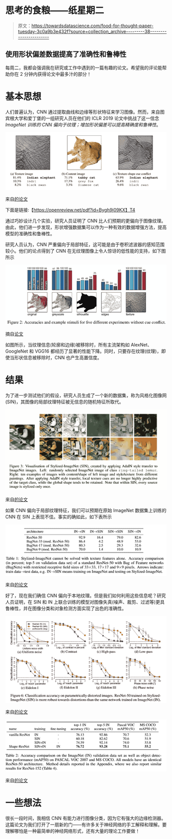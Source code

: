 # 思考的食粮——纸星期二

> 原文：<https://towardsdatascience.com/food-for-thought-paper-tuesday-3c0a9b3e432f?source=collection_archive---------38----------------------->

## 使用形状偏差数据提高了准确性和鲁棒性

每周二，我都会强调我在研究或工作中遇到的一篇有趣的论文。希望我的评论能帮助你在 2 分钟内获得论文中最多汁的部分！

# 基本思想

人们普遍认为，CNN 通过提取曲线和边缘等形状特征来学习图像。然而，来自图宾根大学和爱丁堡的一组研究人员在他们的 ICLR 2019 论文中挑战了这一信念 *ImageNet 训练的 CNN 偏向于纹理；增加形状偏差可以提高精确度和鲁棒性*。

![](img/f10cb32b74c3dcd78234630125e8b2d6.png)

来自[的论文](https://openreview.net/pdf?id=Bygh9j09KX)

下面是链接:【https://openreview.net/pdf?id=Bygh9j09KX】T4

通过巧妙设计几个实验，研究人员证明了 CNN 比人们预期的更偏向于图像纹理。由此，他们进一步发现，形状增强数据集可以作为一种有效的数据增强方法，提高模型的准确性和鲁棒性。

研究人员认为，CNN 严重偏向于局部特征，这可能是由于卷积滤波器的感知范围较小。他们的论点得到了 CNN 在无纹理图像上令人惊讶的低性能的支持，如下图所示

![](img/39377d2e3a4a8217675167265db0112d.png)

摘自[论文](https://openreview.net/pdf?id=Bygh9j09KX)

如图所示，当纹理信息(轮廓和边缘)被移除时，所有主流架构如 AlexNet、GoogleNet 和 VGG16 都经历了显著的性能下降。同时，只要存在纹理(纹理)，即使当形状信息被移除时，CNN 也产生高置信度。

# 结果

为了进一步测试他们的假设，研究人员生成了一个新的数据集，称为风格化图像网(SIN)，其图像的局部纹理特征被无信息的随机特征所取代。

![](img/0901f6cfbac707f910c84e92c66a6b4f.png)

来自[的论文](https://openreview.net/pdf?id=Bygh9j09KX)

如果 CNN 偏向于局部纹理特征，我们可以预期在原始 ImageNet 数据集上训练的 CNN 在 SIN 上表现不佳。事实的确如此，如下表所示

![](img/bba5da37ef657c4ef5498f1c861ef3db.png)

来自[的论文](https://openreview.net/pdf?id=Bygh9j09KX)

好了，现在我们确信 CNN 偏向于本地纹理。但是我们如何利用这些信息呢？研究人员证明，在 SIN 和 IN 上联合训练的模型对图像失真(噪声、裁剪、过滤等)更具鲁棒性，并在图像分类和对象检测方面实现了出色的准确性。

![](img/0faa8dc39ae21ed64a36cad2d790195c.png)

来自[的论文](https://openreview.net/pdf?id=Bygh9j09KX)

![](img/4ee7266a6aff847254d7d5886cc7f8e9.png)

来自[的论文](https://openreview.net/pdf?id=Bygh9j09KX)

# 一些想法

很长一段时间，我相信 CNN 有能力进行图像分类，因为它有强大的边缘检测器。这篇论文为我们打开了一扇新的门——有许多关于神经网络的手工解释和理解。要理解哪怕是一种最简单的神经网络形式，还有大量的理论工作要做！
